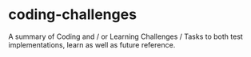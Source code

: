 # coding-challenges

A summary of Coding and / or Learning Challenges / Tasks to both test implementations, learn as well as future reference.
